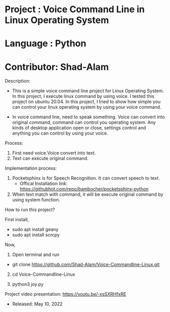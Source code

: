 # Project    : Voice Command Line in Linux Operating System
# Language   : Python
# Contributor: Shad-Alam

Description:

- This is a simple voice command line project for Linux Operating System. In this project, I execute linux command by using voice. I tested this project on ubuntu 20.04. In this project, I tried to show how simple you can control your linux operating system by using your voice command.

- In voice command line, need to speak something. Voice can convert into original command, command can control you operating system. Any kinds of desktop application open or close, settings control and anything you can control by using your voice.

Process:
1. First need voice.Voice convert into text.
2. Text can execute original command.

Implementation process:
1. Pocketsphinx is for Speech Recognition. It can convert speech to text.
   - Offical Installation link: https://githubhot.com/repo/bambocher/pocketsphinx-python 
2. When text match with command, it will be execute original command by using system function.

How to run this project?

First install,

- sudo apt install geany
- sudo apt install scrcpy

Now,

1. Open terminal and run
  - git clone https://github.com/Shad-Alam/Voice-Commandline-Linux.git
  
2. cd Voice-Commandline-Linux

3. python3 joy.py

Project video presentation: https://youtu.be/-xsSXRHfxRE

* Released: May 10, 2022
